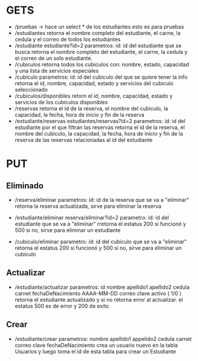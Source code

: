 # GETS
- /pruebas -> hace un select * de los estudiantes esto es para pruebas
- /estudiantes 
    retorna el nombre completo del estudiante, el carne,
    la cedula y el correo de todos los estudiantes
- /estudiante  estudiante?id=2
    parametros: 
        id: id del estudiante que se busca
    retorna el nombre completo del estudiante, el carne,
    la cedula y el correo de un solo estudiante.
- /cubiculos 
    retorna todos los cubiculos con: nombre, estado, capacidad
    y una lista de servicios especiales
- /cubiculo 
    parametros:
        id: id del cubiculo del que se quiere tener la info
    retorna el id, nombre, capacidad, estado y servicios del 
    cubiculo seleccionado
- /cubiculos/disponibles
    retorn el id, nombre, capacidad, estado y servicios 
    de los cubiculos disponibles
- /reservas
    retorna el id de la reserva, el nombre del cubiculo, la capacidad, la fecha, hora de inicio y fin de la reserva
- /estudiante/reservas   estudiantes/reservas?id=2
    parametros:
        id: id del estudiante por el que filtran las reservas
    retorna el id de la reserva, el nombre del cubiculo, la capacidad, la fecha, hora de inicio y fin de la reserva de las reservas relacionadas al id del estudiante 

# PUT
## Eliminado
- /reserva/eliminar
    parametros: 
        id: id de la reserva que se va a "eliminar"
    retorna la reserva actualizada, sirve para eliminar la reserva 

- /estudiante/eliminar  reserva/eliminar?id=2
    parametro:
        id: id del estudiante que se va a "eliminar"
    rretorna el estatus 200 si funcionó y 500 si no, sirve para eliminar un estudiante

- /cubiculo/eliminar
    parametro:
        id: id del cubiculo que se va a "eliminar"
    retorna el estatus 200 si funcionó y 500 si no, sirve para eliminar un cubiculo

## Actualizar
- /estudiante/actualizar
    parametros:
        id
        nombre
        apellido1
        apellido2
        cedula
        carnet
        fechaDeNacimiento AAAA-MM-DD
        correo
        clave
        activo ( 1/0 )
    retorna el estudiante actualizado y si no retorna 
    error al actualizar. el estatus 500 es de error y
    200 de exito

## Crear 

- /estudiante/crear
    parametros:
        nombre
        apellido1
        appelido2
        cedula
        carnet
        correo
        clave
        fechaDeNacimiento
    crea un usuario nuevo en la tabla Usuarios y luego toma el id de esta tabla para crear un Estudiante